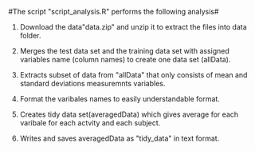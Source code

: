  #The script "script_analysis.R" performs the following analysis#
        
 1. Download the data"data.zip" and unzip it to extract the files into data folder.

 2. Merges the test data set and the training data set with assigned variables name (column names) to create one data set (allData).

 3. Extracts subset of data from "allData" that only consists of mean and standard deviations measuremnts variables.

 4. Format the varibales names to easily understandable format.

 5. Creates tidy data set(averagedData) which gives average for each varibale for each actvity and each subject.  

 6. Writes and saves averagedData as "tidy_data" in text format.


